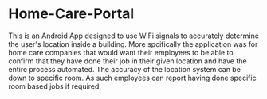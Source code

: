 # Home-Care-Portal

This is an Android App designed to use WiFi signals to accurately determine the user's location inside a building. More spcifically the application was for home care companies that would want their employees to be able to confirm that they have done their job in their given location and have the entire process automated. The accuracy of the location system can be down to specific room. As such employees can report having done specific room based jobs if required.
